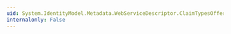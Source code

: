 ```yaml
---
uid: System.IdentityModel.Metadata.WebServiceDescriptor.ClaimTypesOffered
internalonly: False
---
```

